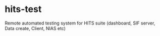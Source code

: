 # hits-test
Remote automated testing system for HITS suite (dashboard, SIF server, Data create, Client, NIAS etc)
